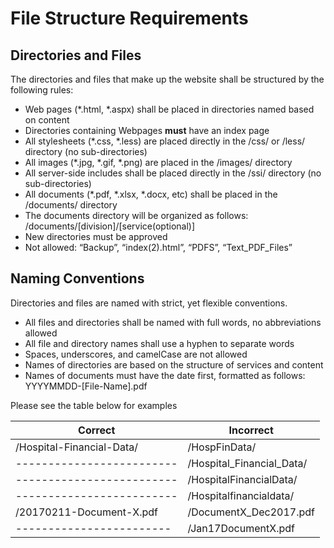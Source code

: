 # File Structure Requirements

## Directories and Files

The directories and files that make up the website shall be structured by the following rules:

- Web pages \(\*.html, \*.aspx\) shall be placed in directories named based on content
- Directories containing Webpages **must** have an index page
- All stylesheets \(\*.css, \*.less\) are placed directly in the /css/ or /less/ directory (no sub-directories)
- All images \(\*.jpg, \*.gif, \*.png\) are placed in the /images/ directory
- All server-side includes shall be placed directly in the /ssi/ directory (no sub-directories)
- All documents \(\*.pdf, \*.xlsx, \*.docx, etc\) shall be placed in the /documents/ directory
- The documents directory will be organized as follows: /documents/[division]/[service(optional)]
- New directories must be approved
- Not allowed: “Backup”, “index(2).html”, “PDFS”, “Text_PDF_Files” 

## Naming Conventions

Directories and files are named with strict, yet flexible conventions.

- All files and directories shall be named with full words, no abbreviations allowed
- All file and directory names shall use a hyphen to separate words
- Spaces, underscores, and camelCase are not allowed
- Names of directories are based on the structure of services and content
- Names of documents must have the date first, formatted as follows: YYYYMMDD-[File-Name].pdf

Please see the table below for examples

Correct | Incorrect
------- | ---------
/Hospital-Financial-Data/ | /HospFinData/
------------------------- | /Hospital_Financial_Data/
------------------------- | /HospitalFinancialData/
------------------------- | /Hospitalfinancialdata/
/20170211-Document-X.pdf | /DocumentX_Dec2017.pdf
------------------------ | /Jan17DocumentX.pdf
